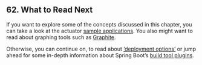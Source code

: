 ## 62. What to Read Next

If you want to explore some of the concepts discussed in this chapter, you can take a look at the actuator [sample applications](https://github.com/spring-projects/spring-boot/tree/v2.1.0.RELEASE/spring-boot-samples). You also might want to read about graphing tools such as [Graphite](http://graphite.wikidot.com/).

Otherwise, you can continue on, to read about [‘deployment options’](deployment.html) or jump ahead for some in-depth information about Spring Boot’s [build tool plugins](build-tool-plugins.html).
